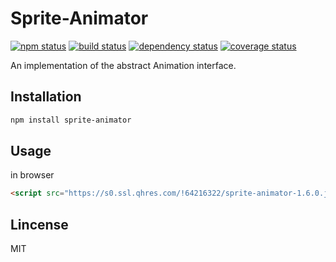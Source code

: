 # Sprite-Animator

[![npm status](https://img.shields.io/npm/v/sprite-animator.svg)](https://www.npmjs.org/package/sprite-animator)
[![build status](https://api.travis-ci.org/spritejs/sprite-animator.svg?branch=master)](https://travis-ci.org/spritejs/sprite-animator) 
[![dependency status](https://david-dm.org/spritejs/sprite-animator.svg)](https://david-dm.org/spritejs/sprite-animator)
[![coverage status](https://img.shields.io/coveralls/spritejs/sprite-animator.svg)](https://coveralls.io/github/spritejs/sprite-animator)

An implementation of the abstract Animation interface.

## Installation

```bash
npm install sprite-animator
```

## Usage

in browser

```html
<script src="https://s0.ssl.qhres.com/!64216322/sprite-animator-1.6.0.js"></script>
```

## Lincense

MIT
